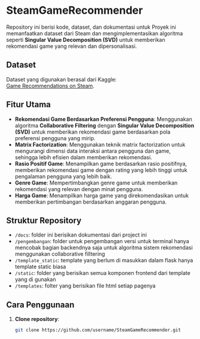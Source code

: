 # SteamGameRecommender

Repository ini berisi kode, dataset, dan dokumentasi untuk Proyek ini memanfaatkan dataset dari Steam dan mengimplementasikan algoritma seperti **Singular Value Decomposition (SVD)** untuk memberikan rekomendasi game yang relevan dan dipersonalisasi.

## Dataset  
Dataset yang digunakan berasal dari Kaggle:  
[Game Recommendations on Steam](https://www.kaggle.com/datasets/bayuabdurrosyidyeye/steam-game-review?select=games.csv).  

## Fitur Utama
- **Rekomendasi Game Berdasarkan Preferensi Pengguna**: Menggunakan algoritma **Collaborative Filtering** dengan **Singular Value Decomposition (SVD)** untuk memberikan rekomendasi game berdasarkan pola preferensi pengguna yang mirip.
- **Matrix Factorization**: Menggunakan teknik matrix factorization untuk mengurangi dimensi data interaksi antara pengguna dan game, sehingga lebih efisien dalam memberikan rekomendasi.
- **Rasio Positif Game**: Menampilkan game berdasarkan rasio positifnya, memberikan rekomendasi game dengan rating yang lebih tinggi untuk pengalaman pengguna yang lebih baik.
- **Genre Game**: Mempertimbangkan genre game untuk memberikan rekomendasi yang relevan dengan minat pengguna.
- **Harga Game**: Menampilkan harga game yang direkomendasikan untuk memberikan pertimbangan berdasarkan anggaran pengguna.

## Struktur Repository
- `/docs`: folder ini berisikan dokumentasi dari project ini
- `/pengembangan`: folder untuk pengembangan versi untuk terminal hanya mencobak bagian backendnya saja untuk algoritma sistem rekomendasi menggunakan collaborative filltering
- `/template_static`: template yang berlum di masukkan dalam flask hanya template static biasa
- `/static`: folder yang berisikan semua komponen frontend dari template yang di gunakan
- `/templates`: folter yang berisikan file html setiap pagenya


## Cara Penggunaan
1. **Clone repository**:  
   ```bash
   git clone https://github.com/username/SteamGameRecommender.git
